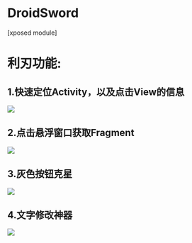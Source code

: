 # DroidSword
[xposed module]
# 利刃功能:

## 1.快速定位Activity，以及点击View的信息

![](https://github.com/githubwing/DroidSword/raw/master/img/pic.png)

## 2.点击悬浮窗口获取Fragment


![](https://github.com/githubwing/DroidSword/raw/master/img/pic4.png)

## 3.灰色按钮克星

![](https://github.com/githubwing/DroidSword/raw/master/img/pic2.gif)

## 4.文字修改神器

![](https://github.com/githubwing/DroidSword/raw/master/img/pic3.gif)
